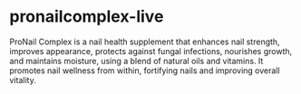 # pronailcomplex-live
ProNail Complex is a nail health supplement that enhances nail strength, improves appearance, protects against fungal infections, nourishes growth, and maintains moisture, using a blend of natural oils and vitamins. It promotes nail wellness from within, fortifying nails and improving overall vitality.
